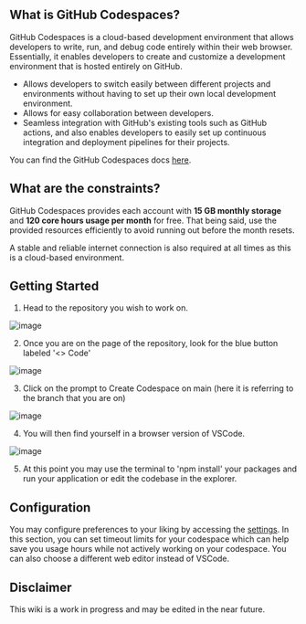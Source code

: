 ## What is GitHub Codespaces? 

GitHub Codespaces is a cloud-based development environment that allows developers to write, run, and debug code entirely within their web browser. Essentially, it enables developers to create and customize a development environment that is hosted entirely on GitHub.
* Allows developers to switch easily between different projects and environments without having to set up their own local development environment.
* Allows for easy collaboration between developers.
* Seamless integration with GitHub's existing tools such as GitHub actions, and also enables developers to easily set up continuous integration and deployment pipelines for their projects.

You can find the GitHub Codespaces docs [here](https://docs.github.com/en/codespaces).


## What are the constraints?
GitHub Codespaces provides each account with **15 GB monthly storage** and **120 core hours usage per month** for free.
That being said, use the provided resources efficiently to avoid running out before the month resets.

A stable and reliable internet connection is also required at all times as this is a cloud-based environment.

## Getting Started

1. Head to the repository you wish to work on.

![image](https://user-images.githubusercontent.com/63279480/224123220-f54db385-e2de-4396-9a0a-fd3da5758df1.png)

2. Once you are on the page of the repository, look for the blue button labeled '<> Code'

![image](https://user-images.githubusercontent.com/63279480/224127538-45556f9a-2344-4b79-8c0e-11c6b670bc89.png)

3. Click on the prompt to Create Codespace on main (here it is referring to the branch that you are on)

![image](https://user-images.githubusercontent.com/63279480/224127840-f712d18e-8e87-4e21-9640-1341a7fb3193.png)

4. You will then find yourself in a browser version of VSCode.

![image](https://user-images.githubusercontent.com/63279480/224128066-7d00d0c7-f23a-45e2-9073-7216c15cb626.png)

5. At this point you may use the terminal to 'npm install' your packages and run your application or edit the codebase in the explorer.

## Configuration

You may configure preferences to your liking by accessing the [settings](https://github.com/settings/codespaces). In this section, you can set timeout limits for your codespace which can help save you usage hours while not actively working on your codespace. You can also choose a different web editor instead of VSCode.

## Disclaimer

This wiki is a work in progress and may be edited in the near future.
